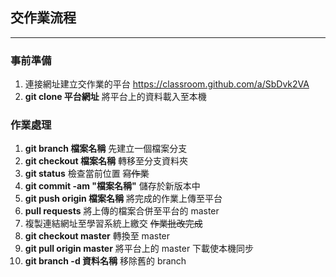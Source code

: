 ## 交作業流程
***
### 事前準備

1. 連接網址建立交作業的平台 https://classroom.github.com/a/SbDvk2VA  
2. **git clone 平台網址**  將平台上的資料載入至本機

### 作業處理

1. **git branch 檔案名稱** 先建立一個檔案分支
2. **git checkout 檔案名稱** 轉移至分支資料夾
3. **git status** 檢查當前位置
~~寫作業~~
4. **git commit -am "檔案名稱"** 儲存於新版本中
5. **git push origin 檔案名稱** 將完成的作業上傳至平台
6. **pull requests** 將上傳的檔案合併至平台的 master
7. 複製連結網址至學習系統上繳交
~~作業批改完成~~
8. **git checkout master** 轉換至 master
9. **git pull origin master** 將平台上的 master 下載使本機同步
10. **git branch -d 資料名稱** 移除舊的 branch
